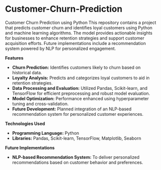 # Customer-Churn-Prediction

Customer Churn Prediction using Python
This repository contains a project that predicts customer churn and identifies loyal customers using Python and machine learning algorithms. The model provides actionable insights for businesses to enhance retention strategies and support customer acquisition efforts. Future implementations include a recommendation system powered by NLP for personalized engagement.

**Features**
- **Churn Prediction:** Identifies customers likely to churn based on historical data.
- **Loyalty Analysis:** Predicts and categorizes loyal customers to aid in retention strategies.
- **Data Processing and Evaluation:** Utilized Pandas, Scikit-learn, and TensorFlow for efficient preprocessing and robust model evaluation.
- **Model Optimization:** Performance enhanced using hyperparameter tuning and cross-validation.
- **Future Development:** Planned integration of an NLP-based recommendation system for personalized customer experiences.
  
**Technologies Used**
- **Programming Language:** Python
- **Libraries:** Pandas, Scikit-learn, TensorFlow, Matplotlib, Seaborn

**Future Implementations**
- **NLP-based Recommendation System:** To deliver personalized recommendations based on customer behavior and preferences.

